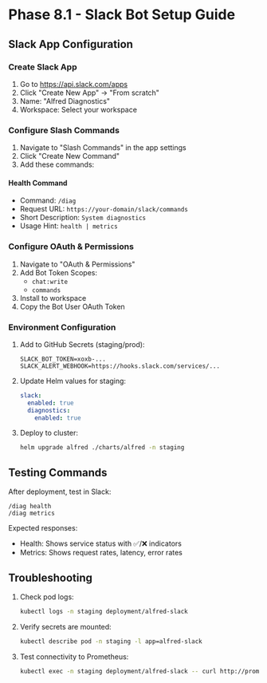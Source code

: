 # Phase 8.1 - Slack Bot Setup Guide

## Slack App Configuration

### Create Slack App

1. Go to https://api.slack.com/apps
2. Click "Create New App" → "From scratch"
3. Name: "Alfred Diagnostics"
4. Workspace: Select your workspace

### Configure Slash Commands

1. Navigate to "Slash Commands" in the app settings
2. Click "Create New Command"
3. Add these commands:

#### Health Command
- Command: `/diag`
- Request URL: `https://your-domain/slack/commands`
- Short Description: `System diagnostics`
- Usage Hint: `health | metrics`

### Configure OAuth & Permissions

1. Navigate to "OAuth & Permissions"
2. Add Bot Token Scopes:
   - `chat:write`
   - `commands`
3. Install to workspace
4. Copy the Bot User OAuth Token

### Environment Configuration

1. Add to GitHub Secrets (staging/prod):
   ```
   SLACK_BOT_TOKEN=xoxb-...
   SLACK_ALERT_WEBHOOK=https://hooks.slack.com/services/...
   ```

2. Update Helm values for staging:
   ```yaml
   slack:
     enabled: true
     diagnostics:
       enabled: true
   ```

3. Deploy to cluster:
   ```bash
   helm upgrade alfred ./charts/alfred -n staging
   ```

## Testing Commands

After deployment, test in Slack:

```
/diag health
/diag metrics
```

Expected responses:
- Health: Shows service status with ✅/❌ indicators
- Metrics: Shows request rates, latency, error rates

## Troubleshooting

1. Check pod logs:
   ```bash
   kubectl logs -n staging deployment/alfred-slack
   ```

2. Verify secrets are mounted:
   ```bash
   kubectl describe pod -n staging -l app=alfred-slack
   ```

3. Test connectivity to Prometheus:
   ```bash
   kubectl exec -n staging deployment/alfred-slack -- curl http://prometheus:9090/api/v1/query
   ```